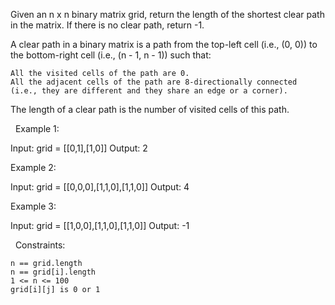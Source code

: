 Given an n x n binary matrix grid, return the length of the shortest clear path in the matrix. If there is no clear path, return -1.

A clear path in a binary matrix is a path from the top-left cell (i.e., (0, 0)) to the bottom-right cell (i.e., (n - 1, n - 1)) such that:


	All the visited cells of the path are 0.
	All the adjacent cells of the path are 8-directionally connected (i.e., they are different and they share an edge or a corner).


The length of a clear path is the number of visited cells of this path.

 
Example 1:

Input: grid = [[0,1],[1,0]]
Output: 2


Example 2:

Input: grid = [[0,0,0],[1,1,0],[1,1,0]]
Output: 4


Example 3:

Input: grid = [[1,0,0],[1,1,0],[1,1,0]]
Output: -1


 
Constraints:


	n == grid.length
	n == grid[i].length
	1 <= n <= 100
	grid[i][j] is 0 or 1

